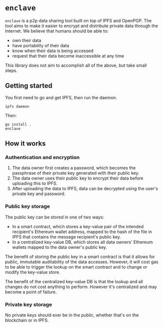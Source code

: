 # `enclave`

`enclave` is a p2p data sharing tool built on top of IPFS and OpenPGP. The tool aims to make it easier to encrypt and distribute private data through the Internet. We believe that humans should be able to:

- own their data
- have portability of their data
- know when their data is being accessed
- request that their data become inaccessible at any time

This library does not aim to accomplish all of the above, but take small steps.

## Getting started

You first need to go and get IPFS, then run the daemon.

```
ipfs daemon
```

Then:

```
go install .
enclave
```

## How it works

### Authentication and encryption

1. The data owner first creates a password, which becomes the passphrase of their private key generated with their public key.
2. The data owner uses their public key to encrypt their data before uploading this to IPFS.
3. After uploading the data to IPFS, data can be decrypted using the user's private key and password.

### Public key storage

The public key can be stored in one of two ways:

- In a smart contract, which stores a key-value pair of the intended recipient's Ethereum wallet address, mapped to the hash of the file in IPFS that contains the message recipient's public key.
- In a centralized key-value DB, which stores all data owners' Ethereum wallets mapped to the data owner's public key.

The benefit of storing the public key in a smart contract is that it allows for public, immutable auditability of the data accesses. However, it will cost gas to be able to trigger the lookup on the smart contract and to change or modify the key-value store.

The benefit of the centralized key-value DB is that the lookup and all changes do not cost anything to perform. However it's centralized and may become a point of failure.

### Private key storage

No private keys should ever be in the public, whether that's on the blockchain or in IPFS.
